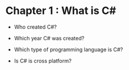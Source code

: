 # Chapter 1 : What is C#

- Who created C#?

- Which year C# was created?

- Which type of programming language is C#?

- Is C# is cross platform?
